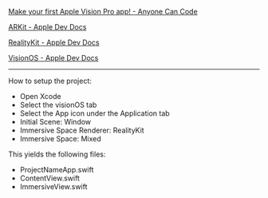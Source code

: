 [Make your first Apple Vision Pro app! - Anyone Can Code](https://youtu.be/Ihjfl_6tkKw?si=y3VMQrW6hCCksREY)

[ARKit - Apple Dev Docs](https://developer.apple.com/documentation/arkit)

[RealityKit - Apple Dev Docs](https://developer.apple.com/documentation/RealityKit)

[VisionOS - Apple Dev Docs](https://developer.apple.com/documentation/visionos)

- - - -

How to setup the project:

* Open Xcode
* Select the visionOS tab
* Select the App icon under the Application tab
* Initial Scene: Window
* Immersive Space Renderer: RealityKit
* Immersive Space: Mixed

This yields the following files:

* ProjectNameApp.swift
* ContentView.swift
* ImmersiveView.swift
